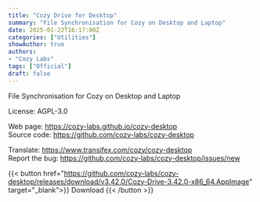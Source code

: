 ```yaml
---
title: "Cozy Drive for Desktop"
summary: "File Synchronisation for Cozy on Desktop and Laptop"
date: 2025-01-22T16:17:00Z
categories: ["Utilities"]
showAuthor: true
authors:
- "Cozy Labs"
tags: ["Official"]
draft: false
---
```


File Synchronisation for Cozy on Desktop and Laptop

License: AGPL-3.0

Web page: <https://cozy-labs.github.io/cozy-desktop>  
Source code: <https://github.com/cozy-labs/cozy-desktop>

Translate: <https://www.transifex.com/cozy/cozy-desktop>  
Report the bug: <https://github.com/cozy-labs/cozy-desktop/issues/new>  

{{< button href="https://github.com/cozy-labs/cozy-desktop/releases/download/v3.42.0/Cozy-Drive-3.42.0-x86_64.AppImage" target="_blank">}}
Download
{{< /button >}}